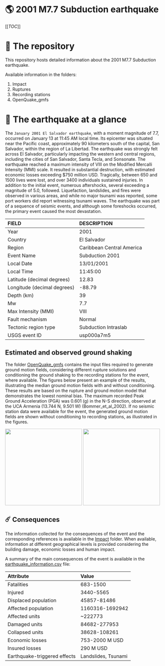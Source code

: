 # 🌎 2001 M7.7 Subduction earthquake
[[_TOC_]]

# 📂 The repository

This repository hosts detailed information about the 2001 M7.7 Subduction earthquake.

Available information in the folders:

1. Impact
2. Ruptures
3. Recording stations
4. OpenQuake_gmfs


# 🚀 The earthquake at a glance

The `January 2001 El Salvador earthquake`, with a moment magnitude of 7.7, occurred on January 13 at 11:45 AM local time. Its epicenter was situated near the Pacific coast, approximately 90 kilometers south of the capital, San Salvador, within the region of La Libertad. The earthquake was strongly felt across El Salvador, particularly impacting the western and central regions, including the cities of San Salvador, Santa Tecla, and Sonsonate. The earthquake reached a maximum intensity of VIII on the Modified Mercalli Intensity (MMI) scale. It resulted in substantial destruction, with estimated economic losses exceeding $750 million USD. Tragically, between 650 and 1500 lives were lost, and over 3400 individuals sustained injuries. In addition to the initial event, numerous aftershocks, several exceeding a magnitude of 5.0, followed. Liquefaction, landslides, and fires were observed in various areas, and while no major tsunami was reported, some port workers did report witnessing tsunami waves. The earthquake was part of a sequence of seismic events, and although some foreshocks occurred, the primary event caused the most devastation.

| FIELD | DESCRIPTION |
|:-------|:-------------|
| Year | 2001 |
| Country | El Salvador |
| Region | Caribbean Central America |
| Event Name | Subduction 2001 |
| Local Date | 13/01/2001 |
| Local Time | 11:45:00 |
| Latitude (decimal degrees) | 12.83 |
| Longitude (decimal degrees) | -88.79 |
| Depth (km) | 39 |
| Mw | 7.7 |
| Max Intensity (MMI) | VIII |
| Fault mechanism | Normal |
| Tectonic region type | Subduction Intraslab |
| USGS event ID | usp000a7m5 |

## Estimated and observed ground shaking

The folder [OpenQuake_gmfs](./OpenQuake_gmfs/) contains the input files required to generate ground motion fields, considering different rupture solutions and conditioning the ground shaking to the recording stations for the event, where available. The figures below present an example of the results, illustrating the median ground motion fields with and without conditioning. These results are based on the rupture and ground motion model that demonstrates the lowest nominal bias. The maximum recorded Peak Ground Acceleration (PGA) was 0.601 (g) in the N-S direction, observed at the UCA Armenia  (13.744 N, 9.501 W) (Bommer_et_al_2002). If no seismic station data were available for the event, the generated ground motion fields are shown without conditioning to recording stations, as illustrated in the figures.

<img src="./4_OpenQuake_gmfs/median_gmf_stations_none.png" height="250">
<img src="./4_OpenQuake_gmfs/median_gmf_stations_seismic.png" height="250">

## ☄️ Consequences

The information collected for the consequences of the event and the corresponding references is available in the [Impact](./Impact) folder. When available, information at different geographical levels is provided considering the building damage, economic losses and human impact.

A summary of the main consequences of the event is available in the [earthquake_information.csv](./earthquake_information.csv) file:

| Attribute | Value |
|:-------|:-------------|
| Fatalities | 683-1500 |
| Injured | 3440-5565 |
| Displaced population | 45857-81486 |
| Affected population | 1160316-1692942 |
| Affected units | ~222773  |
| Damaged units | 84682-277953  |
| Collapsed units | 38628-108261  |
| Economic losses | 753-2000 M USD |
| Insured losses | 290 M USD |
| Earthquake-triggered effects | Landslides, Tsunami |
